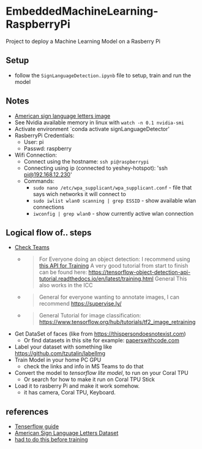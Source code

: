 # EmbeddedMachineLearning-RaspberryPi

Project to deploy a Machine Learning Model on a Rasberry Pi

## Setup

- follow the `SignLanguageDetection.ipynb` file to setup, train and run the model

## Notes

- [American sign language letters image](https://www.researchgate.net/publication/346023992/figure/fig1/AS:959642733649922@1605808065864/Fingerspelling-in-American-Sign-Language-which-represents-26-letters-and-10-digits-with.jpg)
- See Nvidia available memory in linux with `watch -n 0.1 nvidia-smi`
- Activate environment `conda activate signLanguageDetector'
- RasberryPi Credentials:
  - User: pi
  - Passwd: raspberry
- Wifi Connection:
  - Connect using the hostname: `ssh pi@raspberrypi`
  - Connecting using ip (connected to yeshey-hotspot): 'ssh pi@192.168.12.230'
  - Commands:
    - `sudo nano /etc/wpa_supplicant/wpa_supplicant.conf` - file that says wich networks it will connect to
    - `sudo iwlist wlan0 scanning | grep ESSID` - show available wlan connections
    - `iwconfig | grep wlan0` - show currently active wlan connection

## Logical flow of.. steps

- [Check Teams](https://teams.microsoft.com/_#/school/conversations/General?threadId=19:r1IGvssAqzPBmvBm8wHKg16bVGiFaaG_P8K87bbHE941@thread.tacv2&ctx=channel)
  - >  For Everyone doing an object detection: I recommend using [this API for Training](https://github.com/tensorflow/models/tree/master/research/object_detection) A very good tutorial from start to finish can be found here: https://tensorflow-object-detection-api-tutorial.readthedocs.io/en/latest/training.html General This also works in the ICC 
  - > General for everyone wanting to annotate images, I can recommend https://supervise.ly/
  - > General Tutorial for image classification: https://www.tensorflow.org/hub/tutorials/tf2_image_retraining
- Get DataSet of faces (like from https://thispersondoesnotexist.com)
  - Or find datasets in this site for example: [paperswithcode.com](https://paperswithcode.com) 
- Label your dataset with something like https://github.com/tzutalin/labelImg
- Train Model in your home PC GPU 
  - check the links and info in MS Teams to do that
- Convert the model to *tensorflow lite model*, to run on your Coral TPU
  - Or search for how to make it run on Coral TPU Stick
- Load it to rasberry Pi and make it work somehow.
  - it has camera, Coral TPU, Keyboard.

## references
- [Tenserflow guide](https://tensorflow-object-detection-api-tutorial.readthedocs.io/en/latest/training.html)
- [American Sign Language Letters Dataset](https://public.roboflow.com/object-detection/american-sign-language-letters/1)
- [had to do this before training](https://github.com/tensorflow/models/blob/master/research/object_detection/g3doc/tf2.md#python-package-installation)